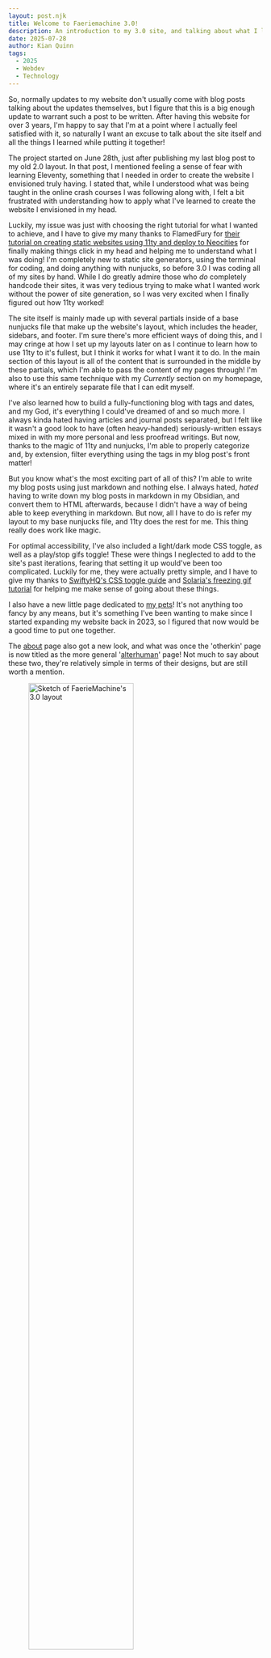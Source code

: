 ```yaml
---
layout: post.njk
title: Welcome to Faeriemachine 3.0!
description: An introduction to my 3.0 site, and talking about what I learned along the way!
date: 2025-07-28
author: Kian Quinn
tags:
  - 2025
  - Webdev
  - Technology
---
```


So, normally updates to my website don't usually come with blog posts talking about the updates themselves, but I figure that this is a big enough update to warrant such a post to be written. After having this website for over 3 years, I'm happy to say that I'm at a point where I actually feel satisfied with it, so naturally I want an excuse to talk about the site itself and all the things I learned while putting it together!

The project started on June 28th, just after publishing my last blog post to my old 2.0 layout. In that post, I mentioned feeling a sense of fear with learning Eleventy, something that I needed in order to create the website I envisioned truly having. I stated that, while I understood what was being taught in the online crash courses I was following along with, I felt a bit frustrated with understanding how to apply what I've learned to create the website I envisioned in my head.

Luckily, my issue was just with choosing the right tutorial for what I wanted to achieve, and I have to give my many thanks to FlamedFury for [their tutorial on creating static websites using 11ty and deploy to Neocities](https://flamedfury.com/guides/11ty-homepage-neocities/) for finally making things click in my head and helping me to understand what I was doing! I'm completely new to static site generators, using the terminal for coding, and doing anything with nunjucks, so before 3.0 I was coding all of my sites by hand. While I do greatly admire those who *do* completely handcode their sites, it was very tedious trying to make what I wanted work without the power of site generation, so I was very excited when I finally figured out how 11ty worked!

The site itself is mainly made up with several partials inside of a base nunjucks file that make up the website's layout, which includes the header, sidebars, and footer. I'm sure there's more efficient ways of doing this, and I may cringe at how I set up my layouts later on as I continue to learn how to use 11ty to it's fullest, but I think it works for what I want it to do. In the main section of this layout is all of the content that is surrounded in the middle by these partials, which I'm able to pass the content of my pages through! I'm also to use this same technique with my *Currently* section on my homepage, where it's an entirely separate file that I can edit myself. 

I've also learned how to build a fully-functioning blog with tags and dates, and my God, it's everything I could've dreamed of and so much more. I always kinda hated having articles and journal posts separated, but I felt like it wasn't a good look to have (often heavy-handed) seriously-written essays mixed in with my more personal and less proofread writings. But now, thanks to the magic of 11ty and nunjucks, I'm able to properly categorize and, by extension, filter everything using the tags in my blog post's front matter! 

But you know what's the most exciting part of all of this? I'm able to write my blog posts using just markdown and nothing else. I always hated, *hated* having to write down my blog posts in markdown in my Obsidian, and convert them to HTML afterwards, because I didn't have a way of being able to keep everything in markdown. But now, all I have to do is refer my layout to my base nunjucks file, and 11ty does the rest for me. This thing really does work like magic.

For optimal accessibility, I've also included a light/dark mode CSS toggle, as well as a play/stop gifs toggle! These were things I neglected to add to the site's past iterations, fearing that setting it up would've been too complicated. Luckily for me, they were actually pretty simple, and I have to give my thanks to [SwiftyHQ's CSS toggle guide](https://swiftyshq.neocities.org/blog/2025-06-29-Style-Switching-Creating-Themes/) and [Solaria's freezing gif tutorial](https://solaria.neocities.org/guides/gifpausetut) for helping me make sense of going about these things.
 
I also have a new little page dedicated to [my pets](/pets)! It's not anything too fancy by any means, but it's something I've been wanting to make since I started expanding my website back in 2023, so I figured that now would be a good time to put one together. 

The [about](/about) page also got a new look, and what was once the 'otherkin' page is now titled as the more general '[alterhuman](/alterhuman)' page! Not much to say about these two, they're relatively simple in terms of their designs, but are still worth a mention. 

<figure>
<img src="../../../img/blog/posts/ver3layoutsketch.jpg" width="70%" alt="Sketch of FaerieMachine's 3.0 layout">
<figcaption>The initial sketch I drew of what I wanted for FaerieMachine's 3.0 layout.</figcaption>
</figure>

I think my favourite little detail on the entire site is my Last.FM scrobbles tracker. [This is not my own code](https://prashant.me/development/2018/03/04/creating-a-web-widget-to-get-currently-playing-song-tracks-using-lastfm.html), but I did edit the CSS to look more like how I wanted it to, and part of this was the little spinning CD gif peaking out from behind the album cover. I had this idea planned back when I drew up my first initial sketches of 3.0's layout, and it was something I really wanted to try out. Admittedly, it took me a good bit of finagling to get it to look right on all screen sizes, but it works great and looks awesome! 

While this blog post is meant to celebrate the release of layout 3.0, I have to admit that it's not entirely done, and there's still a lot that I need to do before it's entirely finished. For starters, I'm wanting to recode my entire music shrine from the ground up, since I didn't originally build it with semantic HTML. My ~~super secret~~ James character shrine page is also due for some fixing up, and part of me just wants to start from scratch, or at least pick apart what I can keep and toss what I can't. I know that redoing these pages isn't going to be *that* difficult, and might even make things much easier in the longrun, but as it stands I'm starting to run a little bit thin on my energy for coding after everything I've worked on in the past few weeks. I'm also thinking of redoing my pages dedicated to my partner Ghost, and my friend Hyde, since both of them were built early into my coding journey and never really got any proper updates beyond some aesthetic changes. 

And yes, the thrift log is still down because I'm still very unhappy with my past iteration of it. I have it saved, so I won't delete any of the past entries I had on it. But I want it to look a hell of a lot better than it used to, because it looked painfully amateur compared to my current coding work.

The picture log page is also still something I'm trying to figure out, specifically with how I want everything presented. I don't even know if I want it to use my base layout and go for something entirely unique or not! I haven't forgotten about it, I just truly don't know what to do with it yet... 

I also have a bunch of future editions to the website to look out for, including (but not limited to); archive pages, a wishlist page, a recipes page, more shrines, and so, so much more. Even as I finish parts of the site, it will always be a work-in-progress, and I'm coming to terms with the fact that something as big as a personal website with all kinds of content on it is a huge task that doesn't need to be finished and polished right away. I'm learning the art of taking things one day, one step at a time. 

With all that said, I hope you all will enjoy what 3.0 has to offer! Next on my to-do list is to revamp my [art site](tri4ge.icu) to fit my current coding skills, as I've learned a ton from rebuilding this site, and want it to be the best it possibly can be.